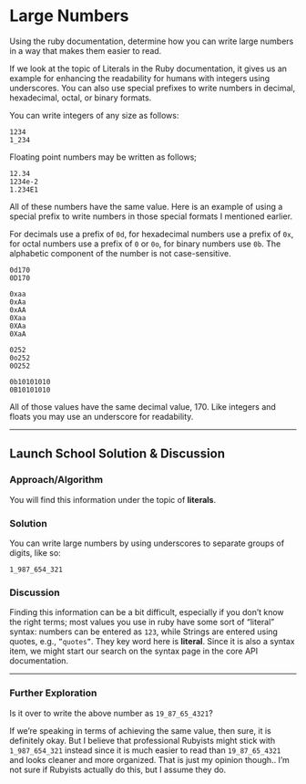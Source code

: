 # Large Numbers
Using the ruby documentation, determine how you can write large numbers in a way that makes them easier to read.

If we look at the topic of Literals in the Ruby documentation, it gives us an example for enhancing the readability for humans with integers using underscores. You can also use special prefixes to write numbers in decimal, hexadecimal, octal, or binary formats. 

You can write integers of any size as follows: 

```
1234
1_234
```

Floating point numbers may be written as follows;

```
12.34
1234e-2
1.234E1
```

All of these numbers have the same value. Here is an example of using a special prefix to write numbers in those special formats I mentioned earlier.

For decimals use a prefix of `0d`, for hexadecimal numbers use a prefix of `0x`, for octal numbers use a prefix of `0` or `0o`, for binary numbers use `0b`. The alphabetic component of the number is not case-sensitive.

```
0d170
0D170

0xaa
0xAa
0xAA
0Xaa
0XAa
0XaA

0252
0o252
0O252

0b10101010
0B10101010
```

All of those values have the same decimal value, 170. Like integers and floats you may use an underscore for readability.
- - - -

## Launch School Solution & Discussion 

### Approach/Algorithm

You will find this information under the topic of **literals**.

### Solution

You can write large numbers by using underscores to separate groups of digits, like so:

```
1_987_654_321
```

### Discussion

Finding this information can be a bit difficult, especially if you don’t know the right terms; most values you use in ruby have some sort of “literal” syntax: numbers can be entered as `123`, while Strings are entered using quotes, e.g., `”quotes”`. They key word here is **literal**. Since it is also a syntax item, we might start our search on the syntax page in the core API documentation.

- - - -

### Further Exploration

Is it over to write the above number as `19_87_65_4321`?

If we’re speaking in terms of achieving the same value, then sure, it is definitely okay. But I believe that professional Rubyists might stick with `1_987_654_321` instead since it is much easier to read than `19_87_65_4321` and looks cleaner and more organized. That is just my opinion though.. I’m not sure if Rubyists actually do this, but I assume they do.